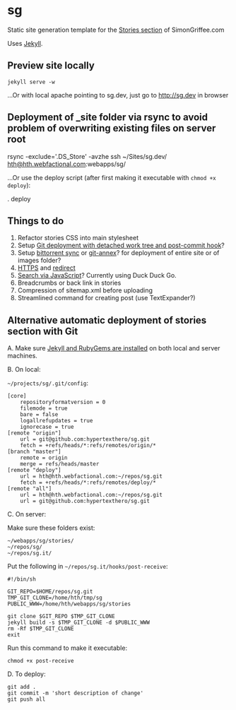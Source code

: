# sg

Static site generation template for the [Stories section](http://simongriffee.com/stories/) of SimonGriffee.com

Uses [Jekyll](http://jekyllrb.com/).

## Preview site locally

    jekyll serve -w

…Or with local apache pointing to sg.dev, just go to http://sg.dev in browser

## Deployment of _site folder via rsync to avoid problem of overwriting existing files on server root

  rsync -exclude='.DS_Store' -avzhe ssh ~/Sites/sg.dev/ hth@hth.webfactional.com:webapps/sg/

…Or use the deploy script (after first making it executable with `chmod +x deploy`):

  . deploy

## Things to do

1. Refactor stories CSS into main stylesheet
2. Setup [Git deployment with detached work tree and post-commit hook](http://www.insitedesignlab.com/deploying-your-website/)?
3. Setup [bittorrent sync](https://community.webfaction.com/questions/15145/how-to-setup-bittorrent-sync-on-webfaction) or [git-annex](http://git-annex.branchable.com/forum/first-time_setup_git-annex/)? for deployment of entire site or of images folder?
4. [HTTPS](https://docs.webfaction.com/user-guide/websites.html#secure-sites-https) and [redirect](https://docs.webfaction.com/software/static.html#static-redirecting-from-http-to-https)
5. [Search via JavaScript](http://developmentseed.org/blog/2011/09/09/jekyll-github-pages/)? Currently using Duck Duck Go.
6. Breadcrumbs or back link in stories
7. Compression of sitemap.xml before uploading
8. Streamlined command for creating post (use TextExpander?)

## Alternative automatic deployment of stories section with Git

A. Make sure [Jekyll and RubyGems are installed](http://jekyllrb.com/docs/installation/) on both local and server machines.

B. On local:

`~/projects/sg/.git/config`:

    [core]
        repositoryformatversion = 0
        filemode = true
        bare = false
        logallrefupdates = true
        ignorecase = true
    [remote "origin"]
        url = git@github.com:hypertexthero/sg.git
        fetch = +refs/heads/*:refs/remotes/origin/*
    [branch "master"]
        remote = origin
        merge = refs/heads/master
    [remote "deploy"]
        url = hth@hth.webfactional.com:~/repos/sg.git
        fetch = +refs/heads/*:refs/remotes/deploy/*
    [remote "all"]
        url = hth@hth.webfactional.com:~/repos/sg.git
        url = git@github.com:hypertexthero/sg.git

C. On server:

Make sure these folders exist:

`~/webapps/sg/stories/`  
`~/repos/sg/`  
`~/repos/sg.it/`

Put the following in `~/repos/sg.it/hooks/post-receive`:

    #!/bin/sh

    GIT_REPO=$HOME/repos/sg.git
    TMP_GIT_CLONE=/home/hth/tmp/sg
    PUBLIC_WWW=/home/hth/webapps/sg/stories

    git clone $GIT_REPO $TMP_GIT_CLONE
    jekyll build -s $TMP_GIT_CLONE -d $PUBLIC_WWW
    rm -Rf $TMP_GIT_CLONE
    exit

Run this command to make it executable:

    chmod +x post-receive

D. To deploy:

    git add .
    git commit -m 'short description of change'
    git push all